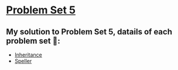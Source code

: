 # [Problem Set 5](https://cs50.harvard.edu/x/2024/psets/5/)

## My solution to Problem Set 5, datails of each problem set 🔗:

- [Inheritance](https://cs50.harvard.edu/x/2024/psets/5/inheritance/)
- [Speller](https://cs50.harvard.edu/x/2024/psets/5/speller/)
